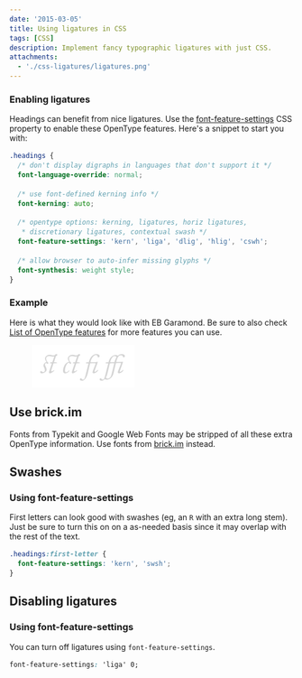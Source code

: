 ```yaml
---
date: '2015-03-05'
title: Using ligatures in CSS
tags: [CSS]
description: Implement fancy typographic ligatures with just CSS.
attachments:
  - './css-ligatures/ligatures.png'
---
```


### Enabling ligatures

<!-- {.-literate-style} -->

Headings can benefit from nice ligatures. Use the [font-feature-settings](https://developer.mozilla.org/en-US/docs/Web/CSS/font-feature-settings) CSS property to enable these OpenType features. Here's a snippet to start you with:

```css
.headings {
  /* don't display digraphs in languages that don't support it */
  font-language-override: normal;

  /* use font-defined kerning info */
  font-kerning: auto;

  /* opentype options: kerning, ligatures, horiz ligatures,
   * discretionary ligatures, contextual swash */
  font-feature-settings: 'kern', 'liga', 'dlig', 'hlig', 'cswh';

  /* allow browser to auto-infer missing glyphs */
  font-synthesis: weight style;
}
```

### Example

<!-- {.-literate-style} -->

Here is what they would look like with EB Garamond. Be sure to also check [List of OpenType features](http://en.wikipedia.org/wiki/List_of_typographic_features) for more features you can use.

<figure>
<img src='./css-ligatures/ligatures.png'>
</figure>

## Use brick.im

Fonts from Typekit and Google Web Fonts may be stripped of all these extra OpenType information. Use fonts from [brick.im](http://brick.im/) instead.

## Swashes

### Using font-feature-settings

<!-- {.-literate-style} -->

First letters can look good with swashes (eg, an `R` with an extra long stem). Just be sure to turn this on on a as-needed basis since it may overlap with the rest of the text.

```css
.headings:first-letter {
  font-feature-settings: 'kern', 'swsh';
}
```

## Disabling ligatures

### Using font-feature-settings

<!-- {.-literate-style} -->

You can turn off ligatures using `font-feature-settings`.

```css
font-feature-settings: 'liga' 0;
```
